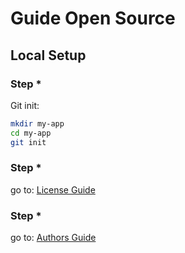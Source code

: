 # Guide Open Source

[license]: /guides/license/
[authors]: /guides/authors/

## Local Setup

### Step *

Git init:

```bash
mkdir my-app
cd my-app
git init
```

### Step *

go to: [License Guide][license]

### Step *

go to: [Authors Guide][authors]